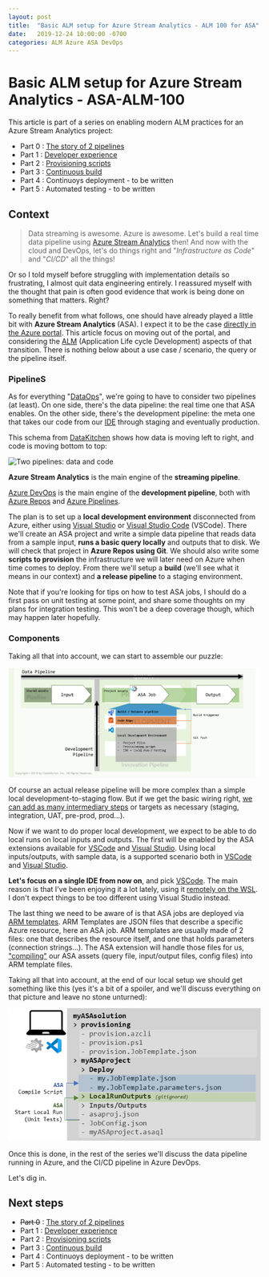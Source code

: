 ```yaml
---
layout: post
title:  "Basic ALM setup for Azure Stream Analytics - ALM 100 for ASA"
date:   2019-12-24 10:00:00 -0700
categories: ALM Azure ASA DevOps
---
```


# Basic ALM setup for Azure Stream Analytics - ASA-ALM-100

This article is part of a series on enabling modern ALM practices for an Azure Stream Analytics project:

- Part 0 : [The story of 2 pipelines](https://www.eiden.ca/asa-alm-100/)
- Part 1 : [Developer experience](https://www.eiden.ca/asa-alm-101/)
- Part 2 : [Provisioning scripts](https://www.eiden.ca/asa-alm-102/)
- Part 3 : [Continuous build](https://www.eiden.ca/asa-alm-103/)
- Part 4 : Continuoys deployment - to be written
- Part 5 : Automated testing - to be written

## Context

> Data streaming is awesome. Azure is awesome. Let's build a real time data pipeline using [Azure Stream Analytics](https://docs.microsoft.com/en-us/azure/stream-analytics/stream-analytics-introduction) then! And now with the cloud and DevOps, let's do things right and "*Infrastructure as Code*" and "*CI/CD*" all the things!

Or so I told myself before struggling with implementation details so frustrating, I almost quit data engineering entirely. I reassured myself with the thought that pain is often good evidence that work is being done on something that matters. Right?

To really benefit from what follows, one should have already played a little bit with **Azure Stream Analytics** (ASA). I expect it to be the case [directly in the Azure portal](https://docs.microsoft.com/en-us/azure/stream-analytics/stream-analytics-quick-create-portal). This article focus on moving out of the portal, and considering the [ALM](https://en.wikipedia.org/wiki/Application_lifecycle_management) (Application Life cycle Development) aspects of that transition. There is nothing below about a use case / scenario, the query or the pipeline itself.

### PipelineS

As for everything "[DataOps](https://medium.com/data-ops/why-do-dataops-8d4542eec3e5)", we're going to have to consider two pipelines (at least). On one side, there's the data pipeline: the real time one that ASA enables. On the other side, there's the development pipeline: the meta one that takes our code from our [IDE](https://en.wikipedia.org/wiki/Integrated_development_environment) through staging and eventually production.

This schema from [DataKitchen](https://medium.com/data-ops) shows how data is moving left to right, and code is moving bottom to top:

![Two pipelines: data and code](https://miro.medium.com/proxy/1*Oo_SUpo729y9iuW14tUFwQ.png)

**Azure Stream Analytics** is the main engine of the **streaming pipeline**.

[Azure DevOps](https://dev.azure.com) is the main engine of the **development pipeline**, both with [Azure Repos](https://azure.microsoft.com/en-us/services/devops/repos/) and [Azure Pipelines](https://azure.microsoft.com/en-us/services/devops/pipelines/).

The plan is to set up a **local development environment** disconnected from Azure, either using [Visual Studio](https://visualstudio.microsoft.com/downloads/) or [Visual Studio Code](https://code.visualstudio.com/?wt.mc_id=vscom_downloads) (VSCode). There we'll create an ASA project and write a simple data pipeline that reads data from a sample input, **runs a basic query locally** and outputs that to disk. We will check that project in **Azure Repos using Git**. We should also write some **scripts to provision** the infrastructure we will later need on Azure when time comes to deploy. From there we'll setup a **build** (we'll see what it means in our context) and **a release pipeline** to a staging environment.

Note that if you're looking for tips on how to test ASA jobs, I should do a first pass on unit testing at some point, and share some thoughts on my plans for integration testing. This won't be a deep coverage though, which may happen later hopefully.

### Components

Taking all that into account, we can start to assemble our puzzle:

![Making that schema ours](https://github.com/Fleid/fleid.github.io/blob/master/_posts/201912_asa_alm101/asa_alm099.png?raw=true)

Of course an actual release pipeline will be more complex than a simple local development-to-staging flow. But if we get the basic wiring right, [we can add as many intermediary steps](https://docs.microsoft.com/en-us/azure/devops/pipelines/release/define-multistage-release-process?view=azure-devops) or targets as necessary (staging, integration, UAT, pre-prod, prod...).

Now if we want to do proper local development, we expect to be able to do local runs on local inputs and outputs. The first will be enabled by the ASA extensions available for [VSCode](https://docs.microsoft.com/en-us/azure/stream-analytics/quick-create-vs-code) and [Visual Studio](https://docs.microsoft.com/en-us/azure/stream-analytics/stream-analytics-quick-create-vs). Using local inputs/outputs, with sample data, is a supported scenario both in [VSCode](https://docs.microsoft.com/en-us/azure/stream-analytics/visual-studio-code-local-run) and [Visual Studio](https://docs.microsoft.com/en-us/azure/stream-analytics/stream-analytics-vs-tools-local-run).

**Let's focus on a single IDE from now on**, and pick [VSCode](https://code.visualstudio.com/). The main reason is that I've been enjoying it a lot lately, using it [remotely on the WSL](https://www.hanselman.com/blog/VisualStudioCodeRemoteDevelopmentMayChangeEverything.aspx). I don't expect things to be too different using Visual Studio instead.

The last thing we need to be aware of is that ASA jobs are deployed via [ARM templates](https://docs.microsoft.com/en-us/azure/azure-resource-manager/). ARM Templates are JSON files that describe a specific Azure resource, here an ASA job. ARM templates are usually made of 2 files: one that describes the resource itself, and one that holds parameters (connection strings...). The ASA extension will handle those files for us, ["compiling"](https://docs.microsoft.com/en-us/azure/stream-analytics/quick-create-vs-code#compile-the-script) our ASA assets (query file, input/output files, config files) into ARM template files.

Taking all that into account, at the end of our local setup we should get something like this (yes it's a bit of a spoiler, and we'll discuss everything on that picture and leave no stone unturned):

![A representation of the assets discussed above](https://github.com/Fleid/fleid.github.io/blob/master/_posts/201912_asa_alm101/asa_alm100_local.png?raw=true)

Once this is done, in the rest of the series we'll  discuss the data pipeline running in Azure, and the CI/CD pipeline in Azure DevOps.

Let's dig in.

## Next steps

- ~~Part 0~~ : [The story of 2 pipelines](https://www.eiden.ca/asa-alm-100/)
- Part 1 : [Developer experience](https://www.eiden.ca/asa-alm-101/)
- Part 2 : [Provisioning scripts](https://www.eiden.ca/asa-alm-102/)
- Part 3 : [Continuous build](https://www.eiden.ca/asa-alm-103/)
- Part 4 : Continuoys deployment - to be written
- Part 5 : Automated testing - to be written
